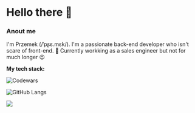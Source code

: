 <h1>Hello there 👋  </h1> 

<h3>Anout me</h3>

I'm Przemek (/ˈpʂɛ.mɛk/). 
I'm a passionate back-end developer who isn't scare of front-end. 
👔 Currently workking as a sales engineer but not for much longer 😉

<b>My tech stack:</b>



![Codewars](https://github.r2v.ch/codewars?user=Kierznowski&top_languages=true&theme=gradient)


![GitHub Langs](https://github-readme-stats.vercel.app/api/top-langs/?username=Kierznowski&layout=compact&theme=theme)

![](https://komarev.com/ghpvc/?username=Kierznowski&color=lightgrey)
